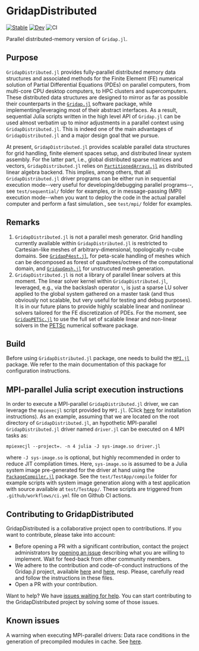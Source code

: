 # GridapDistributed

[![Stable](https://img.shields.io/badge/docs-stable-blue.svg)](https://gridap.github.io/GridapDistributed.jl/stable)
[![Dev](https://img.shields.io/badge/docs-dev-blue.svg)](https://gridap.github.io/GridapDistributed.jl/dev)
![CI](https://github.com/Gridap/GridapDistributed.jl/workflows/CI/badge.svg)

Parallel distributed-memory version of `Gridap.jl`.

## Purpose

`GridapDistributed.jl` provides fully-parallel distributed memory data structures and associated methods for the Finite Element (FE) numerical solution of Partial Differential Equations (PDEs) on parallel computers, from multi-core CPU desktop computers, to HPC clusters and supercomputers. These distributed data structures are designed to mirror as far as possible their counterparts in the [`Gridap.jl`](https://github.com/gridap/Gridap.jl) software package, while implementing/leveraging most of their abstract interfaces. As a result, sequential Julia scripts written in the high level API of `Gridap.jl` can be used almost verbatim up to minor adjustments in a parallel context using `GridapDistributed.jl`. This is indeed one of the main advantages of `GridapDistributed.jl` and a major design goal that we pursue. 

At present, `GridapDistributed.jl` provides scalable parallel data structures for grid handling,  finite element spaces setup, and distributed linear system assembly. For the latter part, i.e., global distributed sparse matrices and vectors, `GridapDistributed.jl` relies on [`PartitionedArrays.jl`](https://github.com/fverdugo/PartitionedArrays.jl) as distributed linear algebra backend. This implies, among others, that all `GridapDistributed.jl` driver programs can be either run in sequential execution mode--very useful for developing/debugging parallel programs--, see `test/sequential/` folder for examples, or in message-passing (MPI) execution mode--when you want to deploy the code in the actual parallel computer and perform a fast simulation., see `test/mpi/` folder for examples.

## Remarks 

1. `GridapDistributed.jl` is not a parallel mesh generator. Grid handling currently available within `GridapDistributed.jl` is restricted to Cartesian-like meshes of arbitrary-dimensional, topologically n-cube domains. See [`GridapP4est.jl`](https://github.com/gridap/GridapP4est.jl), for peta-scale handling of meshes which can be decomposed as forest of quadtrees/octrees of the computational domain, and [`GridapGmsh.jl`](https://github.com/gridap/GridapGmsh.jl) for unstrucuted mesh generation.
2. `GridapDistributed.jl` is not a library of parallel linear solvers at this moment. The linear solver kernel within `GridapDistributed.jl`, leveraged, e.g., via the backslash operator `\`, is just a sparse LU solver applied to the global system gathered on a master task (and thus obviously not scalable, but very useful for testing and debug purposes). It is in our future plans to provide highly scalable linear and nonlinear solvers tailored for the FE discretization of PDEs. For the moment, see [`GridapPETSc.jl`](https://github.com/gridap/GridapPETSc.jl) to use the full set of scalable linear and non-linear solvers in the [PETSc](https://petsc.org/release/) numerical software package. 

## Build 

Before using `GridapDistributed.jl` package, one needs to build the [`MPI.jl`](https://github.com/JuliaParallel/MPI.jl) package. We refer to the main documentation of this package for configuration instructions.

## MPI-parallel Julia script execution instructions

In order to execute a MPI-parallel `GridapDistributed.jl` driver, we can leverage the `mpiexecjl` script provided by `MPI.jl`. (Click [here](https://juliaparallel.github.io/MPI.jl/stable/configuration/#Julia-wrapper-for-mpiexec) for installation instructions). As an example, assuming that we are located on the root directory of `GridapDistributed.jl`,
an hypothetic MPI-parallel `GridapDistributed.jl` driver named `driver.jl` can be executed on 4 MPI tasks as:

```
mpiexecjl --project=. -n 4 julia -J sys-image.so driver.jl
```

where `-J sys-image.so` is optional, but highly recommended in order to reduce JIT compilation times. Here, `sys-image.so` is assumed to be a Julia system image pre-generated for the driver at hand using the [`PackageCompiler.jl`](https://julialang.github.io/PackageCompiler.jl/dev/index.html) package. See the `test/TestApp/compile` folder for example scripts with system image generation along with a test application with source available at `test/TestApp/`. These scripts are triggered from `.github/workflows/ci.yml` file on Github CI actions.

## Contributing to GridapDistributed

GridapDistributed is a collaborative project open to contributions. If you want to contribute, please take into account:

  - Before opening a PR with a significant contribution, contact the project administrators by [opening an issue](https://github.com/gridap/GridapDistributed.jl/issues/new) describing what you are willing to implement. Wait for feed-back from other community members.
  - We adhere to the contribution and code-of-conduct instructions of the Gridap.jl project, available [here](https://github.com/gridap/Gridap.jl/blob/master/CONTRIBUTING.md) and [here](https://github.com/gridap/Gridap.jl/blob/master/CODE_OF_CONDUCT.md), resp.  Please, carefully read and follow the instructions in these files.
  - Open a PR with your contribution.

Want to help? We have [issues waiting for help](https://github.com/gridap/GridapDistributed.jl/labels/help%20wanted). You can start contributing to the GridapDistributed project by solving some of those issues.

## Known issues

A warning when executing MPI-parallel drivers: Data race conditions in the generation of precompiled modules in cache. See [here](https://juliaparallel.github.io/MPI.jl/stable/knownissues/).
